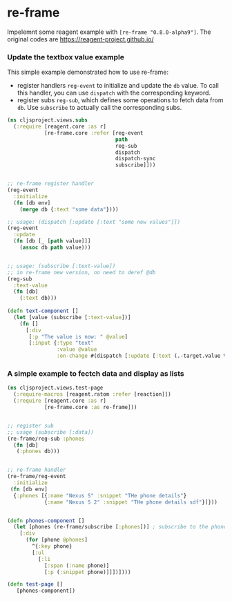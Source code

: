 # re-frame
Impelemnt some reagent example with `[re-frame "0.8.0-alpha9"]`. The original codes are https://reagent-project.github.io/

### Update the textbox value example

This simple example demonstrated how to use re-frame:
* register handlers `reg-event` to initialize and update the `db` value. To call this handler, you can use `dispatch` with the corresponding keyword.
* register subs `reg-sub`, which defines some operations to fetch data from `db`. Use `subscribe` to actually call the corresponding subs.

```cljs
(ns cljsproject.views.subs
  (:require [reagent.core :as r]
            [re-frame.core :refer [reg-event
                                   path
                                   reg-sub
                                   dispatch
                                   dispatch-sync
                                   subscribe]]))


;; re-frame register handler
(reg-event
  :initialize
  (fn [db env]
    (merge db {:text "some data"})))

;; usage: (dispatch [:update [:text "some new values"]])
(reg-event
  :update
  (fn [db [_ [path value]]]
    (assoc db path value)))


;; usage: (subscribe [:text-value])
;; in re-frame new version, no need to deref @db
(reg-sub
  :text-value
  (fn [db]
    (:text db)))
    
(defn text-component []
  (let [value (subscribe [:text-value])]
    (fn []
      [:div
       [:p "The value is now: " @value]
       [:input {:type "text"
                :value @value
                :on-change #(dispatch [:update [:text (.-target.value %)]])}]])))
```

### A simple example to fectch data and display as lists
```cljs
(ns cljsproject.views.test-page
  (:require-macros [reagent.ratom :refer [reaction]])
  (:require [reagent.core :as r]
            [re-frame.core :as re-frame]))


;; register sub
;; usage (subscribe [:data])
(re-frame/reg-sub :phones
  (fn [db]
   (:phones db)))


;; re-frame handler
(re-frame/reg-event
  :initialize
 (fn [db env]
  {:phones [{:name "Nexus S" :snippet "THe phone details"}
            {:name "Nexus S 2" :snippet "THe phone details sdf"}]}))


(defn phones-component []
  (let [phones (re-frame/subscribe [:phones])] ; subscribe to the phones value in our db
    [:div
      (for [phone @phones]
        ^{:key phone}
        [:ul 
          [:li
            [:span (:name phone)]
            [:p (:snippet phone)]]])])))

(defn test-page []
   [phones-component])
```
